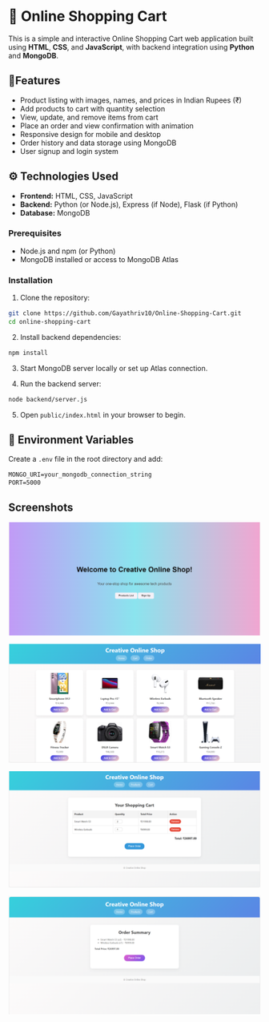 # 🛒 Online Shopping Cart

This is a simple and interactive Online Shopping Cart web application built using **HTML**, **CSS**, and **JavaScript**, with backend integration using **Python** and **MongoDB**.

## 📌Features

-  Product listing with images, names, and prices in Indian Rupees (₹)
-  Add products to cart with quantity selection
-  View, update, and remove items from cart
-  Place an order and view confirmation with animation
-  Responsive design for mobile and desktop
-  Order history and data storage using MongoDB
-  User signup and login system

## ⚙️ Technologies Used

- **Frontend:** HTML, CSS, JavaScript
- **Backend:** Python (or Node.js), Express (if Node), Flask (if Python)
- **Database:** MongoDB


### Prerequisites

- Node.js and npm (or Python)
- MongoDB installed or access to MongoDB Atlas

### Installation

1. Clone the repository:

```bash
git clone https://github.com/Gayathriv10/Online-Shopping-Cart.git
cd online-shopping-cart
```

2. Install backend dependencies:

```bash
npm install        
```

3. Start MongoDB server locally or set up Atlas connection.

4. Run the backend server:

```bash
node backend/server.js  
```

5. Open `public/index.html` in your browser to begin.

## 🔑 Environment Variables

Create a `.env` file in the root directory and add:

```
MONGO_URI=your_mongodb_connection_string
PORT=5000
```

## Screenshots

![Sample Output Images](images/Screenshot_1.png)


![Sample Output Images](images/Screenshot_2.png)


![Sample Output Images](images/Screenshot_3.png)


![Sample Output Images](images/Screenshot_4.png)



